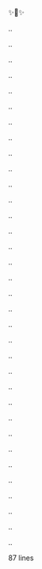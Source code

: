 ✨🦜✨

..

..


..

..


..

..


..

..


..

..


..

..


..

..


..

..


..

..


..

..


..

..


..

..


..

..


..

..


..

..


..

..


..

..

87 lines

